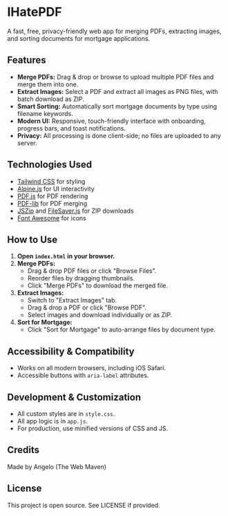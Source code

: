 # IHatePDF

A fast, free, privacy-friendly web app for merging PDFs, extracting images, and sorting documents for mortgage applications.

## Features
- **Merge PDFs:** Drag & drop or browse to upload multiple PDF files and merge them into one.
- **Extract Images:** Select a PDF and extract all images as PNG files, with batch download as ZIP.
- **Smart Sorting:** Automatically sort mortgage documents by type using filename keywords.
- **Modern UI:** Responsive, touch-friendly interface with onboarding, progress bars, and toast notifications.
- **Privacy:** All processing is done client-side; no files are uploaded to any server.

## Technologies Used
- [Tailwind CSS](https://tailwindcss.com/) for styling
- [Alpine.js](https://alpinejs.dev/) for UI interactivity
- [PDF.js](https://mozilla.github.io/pdf.js/) for PDF rendering
- [PDF-lib](https://pdf-lib.js.org/) for PDF merging
- [JSZip](https://stuk.github.io/jszip/) and [FileSaver.js](https://github.com/eligrey/FileSaver.js/) for ZIP downloads
- [Font Awesome](https://fontawesome.com/) for icons

## How to Use
1. **Open `index.html` in your browser.**
2. **Merge PDFs:**
   - Drag & drop PDF files or click "Browse Files".
   - Reorder files by dragging thumbnails.
   - Click "Merge PDFs" to download the merged file.
3. **Extract Images:**
   - Switch to "Extract Images" tab.
   - Drag & drop a PDF or click "Browse PDF".
   - Select images and download individually or as ZIP.
4. **Sort for Mortgage:**
   - Click "Sort for Mortgage" to auto-arrange files by document type.

## Accessibility & Compatibility
- Works on all modern browsers, including iOS Safari.
- Accessible buttons with `aria-label` attributes.

## Development & Customization
- All custom styles are in `style.css`.
- All app logic is in `app.js`.
- For production, use minified versions of CSS and JS.

## Credits
Made by Angelo (The Web Maven)

## License
This project is open source. See LICENSE if provided.
